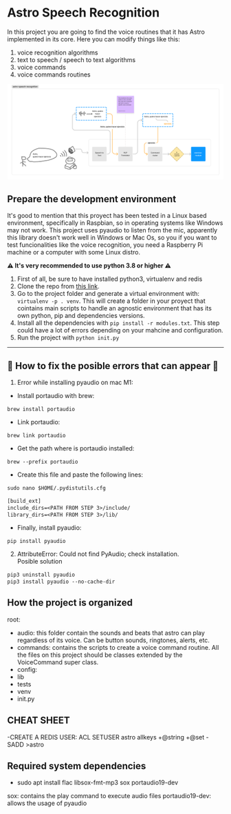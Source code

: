 # Astro Speech Recognition
In this project you are going to find the voice routines that it has Astro implemented in its core. Here you can modify
things like this:

1. voice recognition algorithms
2. text to speech / speech to text algorithms
3. voice commands
4. voice commands routines

![alt text](assets/astro-speech-recognition.jpg?raw=true "Project Architecture")

## Prepare the development environment
It's good to mention that this proyect has been tested in a Linux based environment, specifically in Raspbian, so in operating systems like Windows may not work.
This project uses pyaudio to listen from the mic, apparently this library doesn't work well in Windows or Mac Os, so you if you want to test funcionalities like the voice recognition, you need a Raspberry Pi machine or a computer with some Linux distro.

**⚠ It's very recommended to use python 3.8 or higher ⚠**

1. First of all, be sure to have installed python3, virtualenv and redis
2. Clone the repo from [this link](https://github.com/Cosmoblastos/astro-speech-recognition).
3. Go to the project folder and generate a virtual environment with: `virtualenv -p . venv`. This will create a folder in your proyect that cointains main scripts to handle an agnostic environment that has its own python, pip and dependencies versions.
4. Install all the dependencies with `pip install -r modules.txt`. This step could have a lot of errors depending on your mahcine and configuration.
5. Run the project with `python init.py`

---
## 🔧 How to fix the posible errors that can appear 🔧

1. Error while installing pyaudio on mac M1:
- Install portaudio with brew:
````
brew install portaudio
````
- Link portaudio:
````
brew link portaudio
````
- Get the path where is portaudio installed:
````
brew --prefix portaudio
````
- Create this file and paste the following lines:
````
sudo nano $HOME/.pydistutils.cfg
````
````
[build_ext]
include_dirs=<PATH FROM STEP 3>/include/
library_dirs=<PATH FROM STEP 3>/lib/
````
- Finally, install pyaudio:
````
pip install pyaudio
````

2. AttributeError: Could not find PyAudio; check installation. <br />
Posible solution
````
pip3 uninstall pyaudio
pip3 install pyaudio --no-cache-dir
````

## How the project is organized
root:
- audio: this folder contain the sounds and beats that astro can play regardless of its voice. Can be button sounds, ringtones, alerts, etc.
- commands: contains the scripts to create a voice command routine. All the files on this project should be classes extended by the VoiceCommand super class.
- config: 
- lib
- tests
- venv
- init.py


## CHEAT SHEET
-CREATE A REDIS USER: ACL SETUSER astro allkeys +@string +@set -SADD >astro

## Required system dependencies

- sudo apt install flac libsox-fmt-mp3 sox portaudio19-dev

sox: contains the play command to execute audio files
portaudio19-dev: allows the usage of pyaudio


